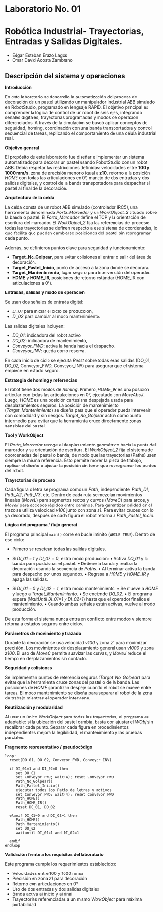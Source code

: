 # Laboratorio No. 01
# Robótica Industrial- Trayectorias, Entradas y Salidas Digitales.

* Edgar Esteban Erazo Lagos
* Omar David Acosta Zambrano

## Descripción del sistema y operaciones

**Introducción**

En este laboratorio se desarrolla la automatización del proceso de decoración de un pastel utilizando un manipulador industrial ABB simulado en RobotStudio, programado en lenguaje RAPID.
El objetivo principal es comprender la lógica de control de un robot de seis ejes, integrando señales digitales, trayectorias programadas y modos de operación diferenciados.
A través de la simulación se buscó aplicar conceptos de seguridad, homing, coordinación con una banda transportadora y control secuencial de tareas, replicando el comportamiento de una célula industrial real.

**Objetivo general**

El propósito de este laboratorio fue diseñar e implementar un sistema automatizado para decorar un pastel usando RobotStudio con un robot ABB. Debía respetar las restricciones definidas: velocidades entre **100 y 1000 mm/s**, zona de precisión menor o igual a **z10**, retorno a la posición *HOME* con todas las articulaciones en 0°, manejo de dos entradas y dos salidas digitales, y control de la banda transportadora para despachar el pastel al final de la decoración.

**Arquitectura de la celda**

La celda consta de un robot ABB simulado (controlador IRC5), una herramienta denominada *Porta_Marcador* y un *WorkObject_2* situado sobre la banda o pastel.
El *Porta_Marcador* define el TCP y la orientación de escritura del marcador. El *WorkObject_2* fija las referencias del proceso: todas las trayectorias se definen respecto a ese sistema de coordenadas, lo que facilita que puedan cambiarse posiciones del pastel sin reprogramar cada punto.

Además, se definieron puntos clave para seguridad y funcionamiento:

* **Target_No_Golpear**, para evitar colisiones al entrar o salir del área de decoración.
* **Target_Pastel_Inicio**, punto de acceso a la zona donde se decorará.
* **Target_Mantenimiento**, lugar seguro para intervención del operador.
* **HOME** y **HOME_IR**, posiciones de retorno estándar (HOME_IR con articulaciones a 0°).


**Entradas, salidas y modo de operación**

Se usan dos señales de entrada digital:

* *DI_01* para iniciar el ciclo de producción,
* *DI_02* para cambiar al modo mantenimiento.

Las salidas digitales incluyen:

* *DO_01*: indicadora del robot activo,
* *DO_02*: indicadora de mantenimiento,
* *Conveyor_FWD*: activa la banda hacia el despacho,
* *Conveyor_INV*: queda como reserva.

En cada inicio de ciclo se ejecuta *Reset* sobre todas esas salidas (DO_01, DO_02, Conveyor_FWD, Conveyor_INV) para asegurar que el sistema empiece en estado seguro.


**Estrategia de homing y referencias**

El robot tiene dos modos de *homing*. Primero, *HOME_IR* es una posición articular con todas las articulaciones en 0°, ejecutado con *MoveAbsJ*. Luego, *HOME* es una posición cartesiana despejada usada para desplazamientos seguros.
La posición de mantenimiento (*Target_Mantenimiento*) se diseña para que el operador pueda intervenir con comodidad y sin riesgos. *Target_No_Golpear* actúa como punto intermedio para evitar que la herramienta cruce directamente zonas sensibles del pastel.


**Tool y WorkObject**

El *Porta_Marcador* recoge el desplazamiento geométrico hacia la punta del marcador y su orientación de escritura.
El *WorkObject_2* fija el sistema de coordenadas del pastel o banda, de modo que las trayectorias (Paths) usen siempre la misma referencia. Esto permite mover la pieza de trabajo, replicar el diseño o ajustar la posición sin tener que reprogramar los puntos del robot.



**Trayectorias de proceso**

Cada figura o letra se programa como un *Path_* independiente: *Path_D1*, *Path_A2*, *Path_V3*, etc.
Dentro de cada ruta se mezclan movimientos lineales (*MoveL*) para segmentos rectos y curvos (*MoveC*) para arcos, y *MoveJ* para accesos rápidos entre caminos.
Para garantizar calidad en el trazo se utiliza velocidad *v100* junto con zona *z1*. Para evitar cruces con lo ya decorado, después de cada figura el robot retorna a *Path_Pastel_Inicio*.


**Lógica del programa / flujo general**

El programa principal `main()` corre en bucle infinito (`WHILE TRUE`). Dentro de ese ciclo:

* Primero se resetean todas las salidas digitales.

* Si *DI_01 = 1* y *DI_02 = 0*, entra modo producción:
  • Activa *DO_01* y la banda para posicionar el pastel.
  • Detiene la banda y realiza la decoración usando la secuencia de *Paths*.
  • Al terminar activa la banda para despacho por unos segundos.
  • Regresa a *HOME* y *HOME_IR* y apaga las salidas.

* Si *DI_01 = 0* y *DI_02 = 1*, entra modo mantenimiento:
  • Se mueve a *HOME* y luego a *Target_Mantenimiento*.
  • Se enciende *DO_02*.
  • El programa espera (*WaitUntil DI_01=1 y DI_02=1*) hasta que el operador finalice el mantenimiento.
  • Cuando ambas señales están activas, vuelve al modo producción.

De esta forma el sistema nunca entra en conflicto entre modos y siempre retorna a estados seguros entre ciclos.


**Parámetros de movimiento y trazado**

Durante la decoración se usa velocidad *v100* y zona *z1* para maximizar precisión. Los movimientos de desplazamiento general usan *v1000* y zona *z100*.
El uso de *MoveC* permite suavizar las curvas, y *MoveJ* reduce el tiempo en desplazamientos sin contacto.


**Seguridad y colisiones**

Se implementan puntos de referencia seguros (*Target_No_Golpear*) para evitar que la herramienta cruce zonas del pastel o de la banda. Las posiciones de *HOME* garantizan despeje cuando el robot se mueve entre tareas. El modo mantenimiento se diseña para separar al robot de la zona de trabajo mientras el operador interviene.


**Reutilización y modularidad**

Al usar un único *WorkObject* para todas las trayectorias, el programa es adaptable: si la ubicación del pastel cambia, basta con ajustar el *WObj* sin recalibrar cada punto. Separar cada figura en procedimientos independientes mejora la legibilidad, el mantenimiento y las pruebas parciales.


**Fragmento representativo / pseudocódigo**

```rapid
loop:
  reset(DO_01, DO_02, Conveyor_FWD, Conveyor_INV)

  if DI_01=1 and DI_02=0 then
     set DO_01
     set Conveyor_FWD; wait(4); reset Conveyor_FWD
     Path_No_Golpear()
     Path_Pastel_Inicio()
     ejecutar todos los Paths de letras y motivos
     set Conveyor_FWD; wait(4); reset Conveyor_FWD
     Path_HOME()
     Path_HOME_IR()
     reset DO_01, DO_02

  elseif DI_01=0 and DI_02=1 then
     Path_HOME()
     Path_Mantenimiento()
     set DO_02
     waituntil DI_01=1 and DI_02=1

  endif
endloop
```


**Validación frente a los requisitos del laboratorio**

Este programa cumple los requerimientos establecidos:

* Velocidades entre 100 y 1000 mm/s
* Precisión en zona *z1* para decoración
* Retorno con articulaciones en 0°
* Uso de dos entradas y dos salidas digitales
* Banda activa al inicio y al final
* Trayectorias referenciadas a un mismo *WorkObject* para máxima portabilidad


